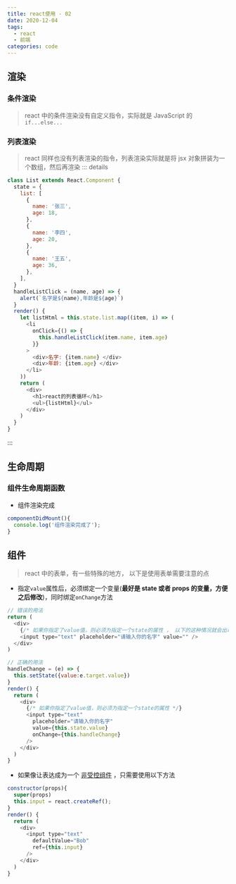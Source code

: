 ```yaml
---
title: react使用 - 02
date: 2020-12-04
tags:
  - react
  - 前端
categories: code
---
```


## 渲染

### 条件渲染

> react 中的条件渲染没有自定义指令，实际就是 JavaScript 的`if...else...`

### 列表渲染

> react 同样也没有列表渲染的指令，列表渲染实际就是将 jsx 对象拼装为一个数组，然后再渲染
> ::: details

```js
class List extends React.Component {
  state = {
    list: [
      {
        name: '张三',
        age: 18,
      },
      {
        name: '李四',
        age: 20,
      },
      {
        name: '王五',
        age: 36,
      },
    ],
  }
  handleListClick = (name, age) => {
    alert(`名字是${name},年龄是${age}`)
  }
  render() {
    let listHtml = this.state.list.map((item, i) => (
      <li
        onClick={() => {
          this.handleListClick(item.name, item.age)
        }}
      >
        <div>名字: {item.name} </div>
        <div>年龄: {item.age} </div>
      </li>
    ))
    return (
      <div>
        <h1>react的列表循环</h1>
        <ul>{listHtml}</ul>
      </div>
    )
  }
}
```

:::

## 生命周期

### 组件生命周期函数

- 组件渲染完成

```js
componentDidMount(){
  console.log('组件渲染完成了');
}
```

## 组件

> react 中的表单，有一些特殊的地方， 以下是使用表单需要注意的点

- 指定`value`属性后，必须绑定一个变量(**最好是 state 或者 props 的变量，方便之后修改**)，同时绑定`onChange`方法

```js
// 错误的用法
return (
  <div>
    {/* 如果你指定了value值，则必须为指定一个state的属性 ， 以下的这种情况就会出现报错，*/}
    <input type="text" placeholder="请输入你的名字" value="" />
  </div>
)
```

```js
// 正确的用法
handleChange = (e) => {
  this.setState({value:e.target.value})
}
render() {
  return (
    <div>
      {/* 如果你指定了value值，则必须为指定一个state的属性 */}
      <input type="text"
        placeholder="请输入你的名字"
        value={this.state.value}
        onChange={this.handleChange}
      />
    </div>
  )
}

```

- 如果像让表达成为一个 [非受控组件](https://react.docschina.org/docs/uncontrolled-components.html) ，只需要使用以下方法
```js
constructor(props){
  super(props)
  this.input = react.createRef();
}
render() {
  return (
    <div>
      <input type="text"
        defaultValue="Bob"
        ref={this.input}
      />
    </div>
  )
}
```